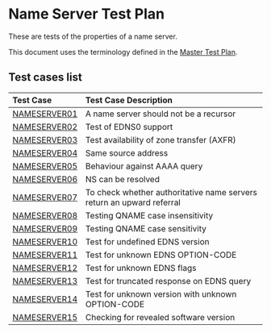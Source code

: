 # Name Server Test Plan

These are tests of the properties of a name server.

This document uses the terminology defined in the [Master Test Plan].


[Master Test Plan]:             ../MasterTestPlan.md
[Test Case README]:             ../README.md

<!-- Content until EOF generated by script updateTestPlanReadme.pl from Zonemaster/Zonemaster utils directory -->

## Test cases list

|Test Case |Test Case Description|
|:---------|:--------------------|
|[NAMESERVER01](nameserver01.md)|A name server should not be a recursor|
|[NAMESERVER02](nameserver02.md)|Test of EDNS0 support|
|[NAMESERVER03](nameserver03.md)|Test availability of zone transfer (AXFR)|
|[NAMESERVER04](nameserver04.md)|Same source address|
|[NAMESERVER05](nameserver05.md)|Behaviour against AAAA query|
|[NAMESERVER06](nameserver06.md)|NS can be resolved|
|[NAMESERVER07](nameserver07.md)|To check whether authoritative name servers return an upward referral|
|[NAMESERVER08](nameserver08.md)|Testing QNAME case insensitivity  |
|[NAMESERVER09](nameserver09.md)|Testing QNAME case sensitivity|
|[NAMESERVER10](nameserver10.md)|Test for undefined EDNS version|
|[NAMESERVER11](nameserver11.md)|Test for unknown EDNS OPTION-CODE|
|[NAMESERVER12](nameserver12.md)|Test for unknown EDNS flags|
|[NAMESERVER13](nameserver13.md)|Test for truncated response on EDNS query|
|[NAMESERVER14](nameserver14.md)|Test for unknown version with unknown OPTION-CODE|
|[NAMESERVER15](nameserver15.md)|Checking for revealed software version|
